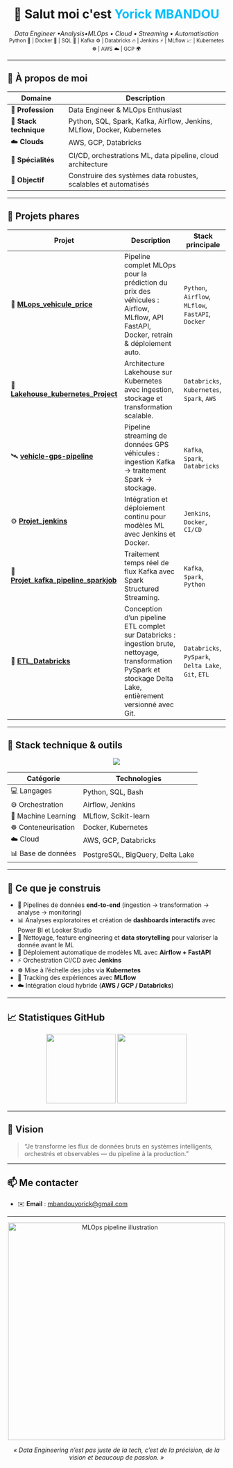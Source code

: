 <!-- README de profil GitHub pour @sloffer47 -->
<h1 align="center">🚀 Salut moi c'est <span style="color:#00BFFF;">Yorick MBANDOU</span></h1>

<p align="center">
  <em>Data Engineer •Analysis•MLOps • Cloud • Streaming • Automatisation</em><br/>
  <small>Python 🐍 | Docker 🐳 | SQL 💾 | Kafka ⚙️ | Databricks 🔥 | Jenkins ⚡ | MLflow 📈 | Kubernetes ☸️ | AWS ☁️ | GCP 🌍</small>
</p>

---

## 🧠 À propos de moi

| Domaine | Description |
|----------|--------------|
| 💼 **Profession** | Data Engineer & MLOps Enthusiast |
| 🧰 **Stack technique** | Python, SQL, Spark, Kafka, Airflow, Jenkins, MLflow, Docker, Kubernetes |
| ☁️ **Clouds** | AWS, GCP, Databricks |
| 🧱 **Spécialités** | CI/CD, orchestrations ML, data pipeline, cloud architecture |
| 🎯 **Objectif** | Construire des systèmes data robustes, scalables et automatisés |

---

## 📂 Projets phares

| Projet | Description | Stack principale |
|--------|--------------|------------------|
| 🚗 **[MLops_vehicule_price](https://github.com/sloffer47/MLops_vehicule_price)** | Pipeline complet MLOps pour la prédiction du prix des véhicules : Airflow, MLflow, API FastAPI, Docker, retrain & déploiement auto. | `Python`, `Airflow`, `MLflow`, `FastAPI`, `Docker` |
| 🧱 **[Lakehouse_kubernetes_Project](https://github.com/sloffer47/Lakehouse_kubernetes_Project)** | Architecture Lakehouse sur Kubernetes avec ingestion, stockage et transformation scalable. | `Databricks`, `Kubernetes`, `Spark`, `AWS` |
| 🛰️ **[vehicle-gps-pipeline](https://github.com/sloffer47/vehicle-gps-pipeline)** | Pipeline streaming de données GPS véhicules : ingestion Kafka → traitement Spark → stockage. | `Kafka`, `Spark`, `Databricks` |
| ⚙️ **[Projet_jenkins](https://github.com/sloffer47/Projet_jenkins)** | Intégration et déploiement continu pour modèles ML avec Jenkins et Docker. | `Jenkins`, `Docker`, `CI/CD` |
| 🔄 **[Projet_kafka_pipeline_sparkjob](https://github.com/sloffer47/Projet_kafka_pipeline_sparkjob)** | Traitement temps réel de flux Kafka avec Spark Structured Streaming. | `Kafka`, `Spark`, `Python` |
| 🧠 **[ETL_Databricks](https://github.com/sloffer47/ETL_Databricks)** | Conception d’un pipeline ETL complet sur Databricks : ingestion brute, nettoyage, transformation PySpark et stockage Delta Lake, entièrement versionné avec Git. | `Databricks`, `PySpark`, `Delta Lake`, `Git`, `ETL` |


---

## 🧩 Stack technique & outils

<p align="center">
  <img src="https://skillicons.dev/icons?i=python,docker,airflow,kafka,aws,gcp,databricks,mlflow,kubernetes,jenkins,fastapi,postgres" />
</p>

| Catégorie | Technologies |
|------------|---------------|
| 💻 Langages | Python, SQL, Bash |
| ⚙️ Orchestration | Airflow, Jenkins |
| 🧠 Machine Learning | MLflow, Scikit-learn |
| ☸️ Conteneurisation | Docker, Kubernetes |
| ☁️ Cloud | AWS, GCP, Databricks |
| 📊 Base de données | PostgreSQL, BigQuery, Delta Lake |

---

## 🔬 Ce que je construis
- 🚀 Pipelines de données **end-to-end** (ingestion → transformation → analyse → monitoring)
- 📊 Analyses exploratoires et création de **dashboards interactifs** avec Power BI et Looker Studio
- 🧮 Nettoyage, feature engineering et **data storytelling** pour valoriser la donnée avant le ML
- 🤖 Déploiement automatique de modèles ML avec **Airflow + FastAPI**
- ⚡ Orchestration CI/CD avec **Jenkins**
- ☸️ Mise à l’échelle des jobs via **Kubernetes**
- 🧠 Tracking des expériences avec **MLflow**
- ☁️ Intégration cloud hybride (**AWS / GCP / Databricks**)


---

## 📈 Statistiques GitHub

<p align="center">
  <img src="https://github-readme-stats.vercel.app/api?username=sloffer47&show_icons=true&theme=tokyonight&hide_border=true" height="160" />
  <img src="https://github-readme-stats.vercel.app/api/top-langs/?username=sloffer47&layout=compact&theme=tokyonight&hide_border=true" height="160" />
</p>

---

## 🧭 Vision
> “Je transforme les flux de données bruts en systèmes intelligents, orchestrés et observables — du pipeline à la production.”

---

## 📫 Me contacter
- ✉️ **Email** : mbandouyorick@gmail.com 


---

<p align="center">
  <img src="https://github.com/sloffer47/MLops_vehicule_price/assets/illustration_mlops.gif" width="500px" alt="MLOps pipeline illustration"/>
</p>

<p align="center"><i>« Data Engineering n’est pas juste de la tech, c’est de la précision, de la vision et beaucoup de passion. »</i></p>
